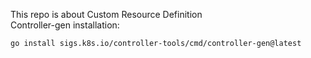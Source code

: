 This repo is about Custom Resource Definition<br>
Controller-gen installation:
```
go install sigs.k8s.io/controller-tools/cmd/controller-gen@latest

```